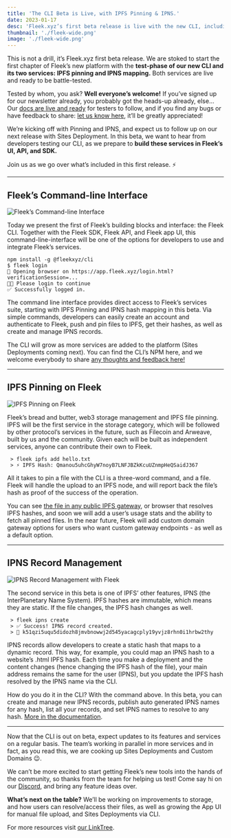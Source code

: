 ```yaml
---
title: 'The CLI Beta is Live, with IPFS Pinning & IPNS.'
date: 2023-01-17
desc: 'Fleek.xyz’s first beta release is live with the new CLI, including the IPFS Pinning and IPNS Mapping services.'
thumbnail: './fleek-wide.png'
image: './fleek-wide.png'
---
```


This is not a drill, it’s Fleek.xyz first beta release. We are stoked to start the first chapter of Fleek’s new platform with the **test-phase of our new CLI and its two services: IPFS pinning and IPNS mapping.** Both services are live and ready to be battle-tested.

Tested by whom, you ask? **Well everyone’s welcome!** If you’ve signed up for our newsletter already, you probably got the heads-up already, else… Our [docs are live and ready](/docs) for testers to follow, and if you find any bugs or have feedback to share: [let us know here](https://discord.com/invite/fleek), it’ll be greatly appreciated!

We’re kicking off with Pinning and IPNS, and expect us to follow up on our next release with Sites Deployment. In this beta, we want to hear from developers testing our CLI, as we prepare to **build these services in Fleek’s UI, API, and SDK.**

Join us as we go over what’s included in this first release. ⚡️

---

## **Fleek’s Command-line Interface**

![Fleek’s Command-line Interface](https://storageapi.fleek.co/27a60cdd-37d3-480c-ae88-3ad4ca886b13-bucket/imgs/cli-1.png)

Today we present the first of Fleek’s building blocks and interface: the Fleek CLI. Together with the Fleek SDK, Fleek API, and Fleek app UI, this command-line-interface will be one of the options for developers to use and integrate Fleek’s services.

    npm install -g @fleekxyz/cli
    $ fleek login
    🔗 Opening browser on https://app.fleek.xyz/login.html?verificationSession=...
    🧑‍💻 Please login to continue
    ✅ Successfully logged in.

The command line interface provides direct access to Fleek’s services suite, starting with IPFS Pinning and IPNS hash mapping in this beta. Via simple commands, developers can easily create an account and authenticate to Fleek, push and pin files to IPFS, get their hashes, as well as create and manage IPNS records.

The CLI will grow as more services are added to the platform (Sites Deployments coming next). You can find the CLI’s NPM here, and we welcome everybody to share [any thoughts and feedback here!](https://github.com/fleekxyz/fleekxyz-support)

---

## **IPFS Pinning on Fleek**

![IPFS Pinning on Fleek](https://storageapi.fleek.co/27a60cdd-37d3-480c-ae88-3ad4ca886b13-bucket/imgs/pinning-1.png)

Fleek’s bread and butter, web3 storage management and IPFS file pinning. IPFS will be the first service in the storage category, which will be followed by other protocol’s services in the future, such as Filecoin and Arweave, built by us and the community. Given each will be built as independent services, anyone can contribute their own to Fleek.

     > fleek ipfs add hello.txt
     > ⚡ IPFS Hash: Qmanou5uhcGhyW7noyB7LNFJBZkKcuUZnmpHeQSaidJ367

All it takes to pin a file with the CLI is a three-word command, and a file. Fleek will handle the upload to an IPFS node, and will report back the file’s hash as proof of the success of the operation.

You can see [the file in any public IPFS gateway](https://ipfs.io/ipfs/QmPMoPDeKLK56v4w1fVQGUHpobX6KERvgV9KKKjuwRipzg), or browser that resolves IPFS hashes, and soon we will add a user’s usage stats and the ability to fetch all pinned files. In the near future, Fleek will add custom domain gateway options for users who want custom gateway endpoints - as well as a default option.

---

## **IPNS Record Management**

![IPNS Record Management with Fleek](https://storageapi.fleek.co/27a60cdd-37d3-480c-ae88-3ad4ca886b13-bucket/imgs/ipns-1.png)

The second service in this beta is one of IPFS’ other features, IPNS (the InterPlanetary Name System). IPFS hashes are immutable, which means they are static. If the file changes, the IPFS hash changes as well.

     > fleek ipns create
     > ✅ Success! IPNS record created.
     > 📓 k51qzi5uqu5didozh8jmvbnowwj2d545yacagcply19yvjz8rhn0i1hrbw2thy

IPNS records allow developers to create a static hash that maps to a dynamic record. This way, for example, you could map an IPNS hash to a website’s .html IPFS hash. Each time you make a deployment and the content changes (hence changing the IPFS hash of the file), your main address remains the same for the user (IPNS), but you update the IPFS hash resolved by the IPNS name via the CLI.

How do you do it in the CLI? With the command above. In this beta, you can create and manage new IPNS records, publish auto generated IPNS names for any hash, list all your records, and set IPNS names to resolve to any hash. [More in the documentation](/docs).

---

Now that the CLI is out on beta, expect updates to its features and services on a regular basis. The team’s working in parallel in more services and in fact, as you read this, we are cooking up Sites Deployments and Custom Domains 😉.

We can’t be more excited to start getting Fleek’s new tools into the hands of the community, so thanks from the team for helping us test! Come say hi on our [Discord](https://discord.gg/fleek), and bring any feature ideas over.

**What’s next on the table?** We’ll be working on improvements to storage, and how users can resolve/access their files, as well as growing the App UI for manual file upload, and Sites Deployments via CLI.

For more resources visit [our LinkTree](https://linktr.ee/fleek).
